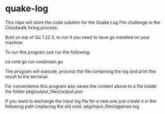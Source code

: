 # quake-log
This repo will store the code solution for the Quake Log File challenge in the Cloudwalk hiring process.

Built on top of Go 1.22.3, to run it you need to have go installed on your machine.

To run this program just run the following:

cd cmd
go run cmd/main.go

The program will execute, process the file containing the log and print the result to the terminal.

For convenience this program also saves the content above to a file inside the folder pkg/output_files/output.json

If you want to exchange the input log file for a new one just create it in the following path (replacing the old one): pkg/input_files/qgames.log